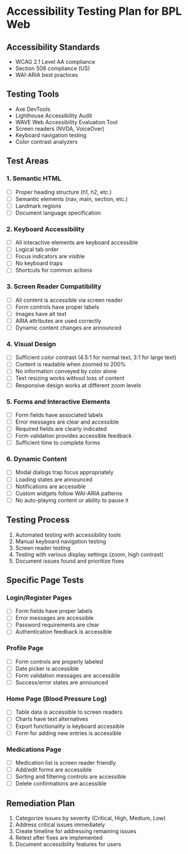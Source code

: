 # Accessibility Testing Plan for BPL Web

## Accessibility Standards
- WCAG 2.1 Level AA compliance
- Section 508 compliance (US)
- WAI-ARIA best practices

## Testing Tools
- Axe DevTools
- Lighthouse Accessibility Audit
- WAVE Web Accessibility Evaluation Tool
- Screen readers (NVDA, VoiceOver)
- Keyboard navigation testing
- Color contrast analyzers

## Test Areas

### 1. Semantic HTML
- [ ] Proper heading structure (h1, h2, etc.)
- [ ] Semantic elements (nav, main, section, etc.)
- [ ] Landmark regions
- [ ] Document language specification

### 2. Keyboard Accessibility
- [ ] All interactive elements are keyboard accessible
- [ ] Logical tab order
- [ ] Focus indicators are visible
- [ ] No keyboard traps
- [ ] Shortcuts for common actions

### 3. Screen Reader Compatibility
- [ ] All content is accessible via screen reader
- [ ] Form controls have proper labels
- [ ] Images have alt text
- [ ] ARIA attributes are used correctly
- [ ] Dynamic content changes are announced

### 4. Visual Design
- [ ] Sufficient color contrast (4.5:1 for normal text, 3:1 for large text)
- [ ] Content is readable when zoomed to 200%
- [ ] No information conveyed by color alone
- [ ] Text resizing works without loss of content
- [ ] Responsive design works at different zoom levels

### 5. Forms and Interactive Elements
- [ ] Form fields have associated labels
- [ ] Error messages are clear and accessible
- [ ] Required fields are clearly indicated
- [ ] Form validation provides accessible feedback
- [ ] Sufficient time to complete forms

### 6. Dynamic Content
- [ ] Modal dialogs trap focus appropriately
- [ ] Loading states are announced
- [ ] Notifications are accessible
- [ ] Custom widgets follow WAI-ARIA patterns
- [ ] No auto-playing content or ability to pause it

## Testing Process
1. Automated testing with accessibility tools
2. Manual keyboard navigation testing
3. Screen reader testing
4. Testing with various display settings (zoom, high contrast)
5. Document issues found and prioritize fixes

## Specific Page Tests

### Login/Register Pages
- [ ] Form fields have proper labels
- [ ] Error messages are accessible
- [ ] Password requirements are clear
- [ ] Authentication feedback is accessible

### Profile Page
- [ ] Form controls are properly labeled
- [ ] Date picker is accessible
- [ ] Form validation messages are accessible
- [ ] Success/error states are announced

### Home Page (Blood Pressure Log)
- [ ] Table data is accessible to screen readers
- [ ] Charts have text alternatives
- [ ] Export functionality is keyboard accessible
- [ ] Form for adding new entries is accessible

### Medications Page
- [ ] Medication list is screen reader friendly
- [ ] Add/edit forms are accessible
- [ ] Sorting and filtering controls are accessible
- [ ] Delete confirmations are accessible

## Remediation Plan
1. Categorize issues by severity (Critical, High, Medium, Low)
2. Address critical issues immediately
3. Create timeline for addressing remaining issues
4. Retest after fixes are implemented
5. Document accessibility features for users
